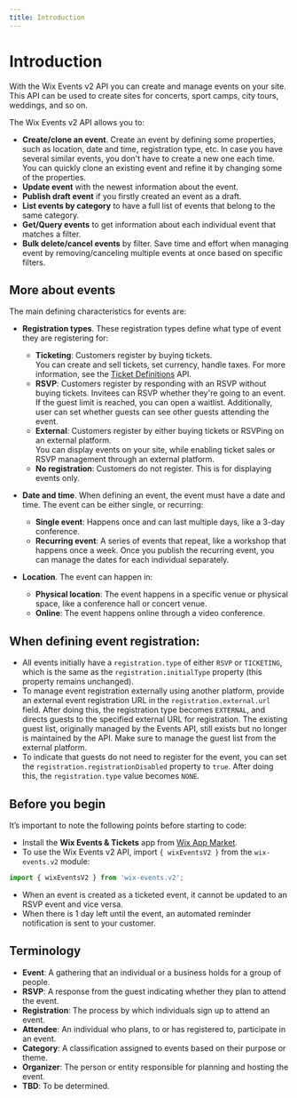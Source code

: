 ```yaml
---
title: Introduction
---
```

# Introduction

With the Wix Events v2 API you can create and manage events on your site. This API can be used to create sites for concerts, sport camps, city tours, weddings, and so on.    

The Wix Events v2 API allows you to:  

- **Create/clone an event**. Create an event by defining some properties, such as location, date and time, registration type, etc. In case you have several similar events, you don't have to create a new one each time. You can quickly clone an existing event and refine it by changing some of the properties.
- **Update event** with the newest information about the event.
- **Publish draft event** if you firstly created an event as a draft.
- **List events by category** to have a full list of events that belong to the same category.
- **Get/Query events** to get information about each individual event that matches a filter.
- **Bulk delete/cancel events** by filter. Save time and effort when managing event by removing/canceling multiple events at once based on specific filters.

## More about events

The main defining characteristics for events are:

- **Registration types**. These registration types define what type of event they are registering for:

    - **Ticketing**: Customers register by buying tickets.  
    You can create and sell tickets, set currency, handle taxes. For more information, see the [Ticket Definitions](https://www.wix.com/velo/reference/wix-events-v2/ticketdefinitionsv2/introduction) API.  
    - **RSVP**: Customers register by responding with an RSVP without buying tickets. Invitees can RSVP whether they're going to an event.  
    If the guest limit is reached, you can open a waitlist. Additionally, user can set whether guests can see other guests attending the event.
    - **External**: Customers register by either buying tickets or RSVPing on an external platform.  
    You can display events on your site, while enabling ticket sales or RSVP management through an external platform.
    - **No registration**: Customers do not register. This is for displaying events only. 

- **Date and time**. When defining an event, the event must have a date and time. The event can be either single, or recurring:

    - **Single event**: Happens once and can last multiple days, like a 3-day conference.
    - **Recurring event**: A series of events that repeat, like a workshop that happens once a week. Once you publish the recurring event, you can manage the dates for each individual separately.

- **Location**. The event can happen in:

    - **Physical location**: The event happens in a specific venue or physical space, like a conference hall or concert venue.
    - **Online**: The event happens online through a video conference.

## When defining event registration:

- All events initially have a `registration.type` of either `RSVP` or `TICKETING`, which is the same as the `registration.initialType` property (this property remains unchanged). 
- To manage event registration externally using another platform, provide an external event registration URL in the `registration.external.url` field. After doing this, the registration type becomes `EXTERNAL`, and directs guests to the specified external URL for registration. The existing guest list, originally managed by the Events API, still exists but no longer is maintained by the API. Make sure to manage the guest list from the external platform.
- To indicate that guests do not need to register for the event, you can set the `registration.registrationDisabled` property to `true`. After doing this, the `registration.type` value becomes `NONE`.

## Before you begin

It’s important to note the following points before starting to code:  

- Install the **Wix Events & Tickets** app from [Wix App Market](https://www.wix.com/app-market/wix-events?referral=category&appIndex=5&referralTag=booking--events).
- To use the Wix Events v2 API, import `{ wixEventsV2 }` from the `wix-events.v2` module:

```javascript
import { wixEventsV2 } from 'wix-events.v2';
```

- When an event is created as a ticketed event, it cannot be updated to an RSVP event and vice versa.
- When there is 1 day left until the event, an automated reminder notification is sent to your customer.

## Terminology

- **Event**: A gathering that an individual or a business holds for a group of people.
- **RSVP**: A response from the guest indicating whether they plan to attend the event.
- **Registration**: The process by which individuals sign up to attend an event.  
- **Attendee**: An individual who plans, to or has registered to, participate in an event.
- **Category**: A classification assigned to events based on their purpose or theme.
- **Organizer**: The person or entity responsible for planning and hosting the event.
- **TBD**: To be determined.
